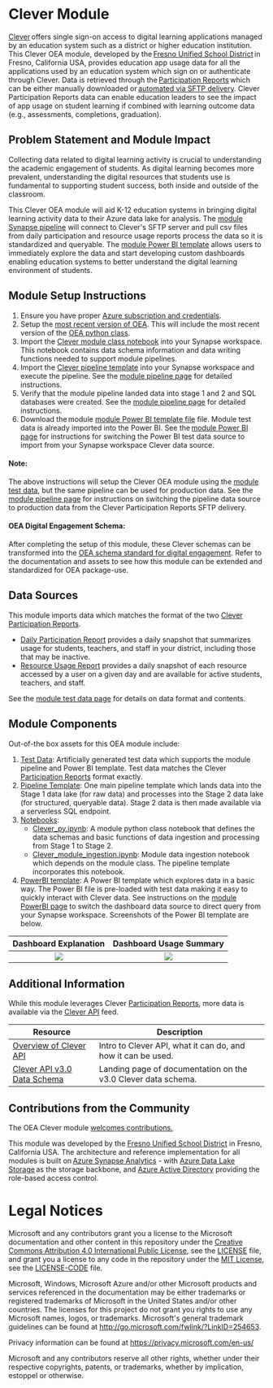 # Clever Module

[Clever](https://clever.com/) offers single sign-on access to digital learning applications managed by an education system such as a district or higher education institution. This Clever OEA module, developed by the [Fresno Unified School District](https://www.fresnounified.org/) in Fresno, California USA, provides education app usage data for all the applications used by an education system which sign on or authenticate through Clever. Data is retrieved through the [Participation Reports](https://support.clever.com/hc/s/articles/360049642311) which can be either manually downloaded or [automated via SFTP delivery](https://support.clever.com/hc/s/articles/360049642311?language=en_US#ExportingReports). Clever Participation Reports data can enable education leaders to see the impact of app usage on student learning if combined with learning outcome data (e.g., assessments, completions, graduation). 

## Problem Statement and Module Impact

Collecting data related to digital learning activity is crucial to understanding the academic engagement of students. As digital learning becomes more prevalent, understanding the digital resources that students use is fundamental to supporting student success, both inside and outside of the classroom. 

This Clever OEA module will aid K-12 education systems in bringing digital learning activity data to their Azure data lake for analysis. The [module Synapse pipeline](https://github.com/microsoft/OpenEduAnalytics/tree/main/modules/module_catalog/Clever/pipeline) will connect to Clever's SFTP server and pull csv files from daily participation and resource usage reports process the data so it is standardized and queryable. The [module Power BI template](https://github.com/microsoft/OpenEduAnalytics/tree/main/modules/module_catalog/Clever/powerbi) allows users to immediately explore the data and start developing custom dashboards enabling education systems to better understand the digital learning environment of students. 

## Module Setup Instructions

1. Ensure you have proper [Azure subscription and credentials](https://github.com/microsoft/OpenEduAnalytics/tree/main/framework).
2. Setup the [most recent version of OEA](https://github.com/microsoft/OpenEduAnalytics/tree/main/framework). This will include the most recent version of the [OEA python class](https://github.com/microsoft/OpenEduAnalytics/blob/main/framework/synapse/notebook/OEA_py.ipynb).
3. Import the [Clever module class notebook](https://github.com/microsoft/OpenEduAnalytics/blob/main/modules/module_catalog/Clever/notebook/Clever_py.ipynb) into your Synapse workspace. This notebook contains data schema information and data writing functions needed to support module pipelines. 
4. Import the [Clever pipeline template](https://github.com/microsoft/OpenEduAnalytics/blob/main/modules/module_catalog/Clever/pipeline/clever_pipeline_template.zip) into your Synapse workspace and execute the pipeline. See the [module pipeline page](https://github.com/microsoft/OpenEduAnalytics/tree/main/modules/module_catalog/Clever/pipeline) for detailed instructions.
5. Verify that the module pipeline landed data into stage 1 and 2 and SQL databases were created. See the [module pipeline page](https://github.com/microsoft/OpenEduAnalytics/tree/main/modules/module_catalog/Clever/pipeline) for detailed instructions.
6. Download the module [module Power BI template file](https://github.com/microsoft/OpenEduAnalytics/tree/main/modules/module_catalog/Clever/powerbi) file. Module test data is already imported into the Power BI. See the [module Power BI page](https://github.com/microsoft/OpenEduAnalytics/tree/main/modules/module_catalog/Clever/powerbi) for instructions for switching the Power BI test data source to import from your Synapse workspace Clever data source. 

#### Note: 
The above instructions will setup the Clever OEA module using the [module test data](https://github.com/microsoft/OpenEduAnalytics/tree/main/modules/module_catalog/Clever/test_data), but the same pipeline can be used for production data. See the [module pipeline page](https://github.com/microsoft/OpenEduAnalytics/tree/main/modules/module_catalog/Clever/pipeline) for instructions on switching the pipeline data source to production data from the Clever Participation Reports SFTP delivery.

#### OEA Digital Engagement Schema:

After completing the setup of this module, these Clever schemas can be transformed into the [OEA schema standard for digital engagement](https://github.com/microsoft/OpenEduAnalytics/tree/main/schemas/schema_catalog/Digital_Engagement_Schema). Refer to the documentation and assets to see how this module can be extended and standardized for OEA package-use.

## Data Sources

This module imports data which matches the format of the two [Clever Participation Reports](https://support.clever.com/hc/s/articles/360049642311).
- [Daily Participation Report](https://support.clever.com/hc/s/articles/360049642311?language=en_US#step2) provides a daily snapshot that summarizes usage for students, teachers, and staff in your district, including those that may be inactive. 
- [Resource Usage Report](https://support.clever.com/hc/s/articles/360049642311?language=en_US#h_7698d144-7ceb-4d63-88b8-e9ca2aa378d2) provides a daily snapshot of each resource accessed by a user on a given day and are available for active students, teachers, and staff. 

See the [module test data page](https://github.com/microsoft/OpenEduAnalytics/tree/main/modules/module_catalog/Clever/test_data) for details on data format and contents.

## Module Components

Out-of-the box assets for this OEA module include: 
1. [Test Data](https://github.com/microsoft/OpenEduAnalytics/tree/main/modules/module_catalog/Clever/test_data): Artificially generated test data which supports the module pipeline and Power BI template. Test data matches the Clever [Participation Reports](https://support.clever.com/hc/s/articles/360049642311) format exactly.
2. [Pipeline Template](https://github.com/microsoft/OpenEduAnalytics/tree/main/modules/module_catalog/Clever/pipeline): One main pipeline template which lands data into the Stage 1 data lake (for raw data) and processes into the Stage 2 data lake (for structured, queryable data). Stage 2 data is then made available via a serverless SQL endpoint.
3. [Notebooks](https://github.com/microsoft/OpenEduAnalytics/tree/main/modules/module_catalog/Clever/notebook): 
    - [Clever_py.ipynb](https://github.com/microsoft/OpenEduAnalytics/blob/main/modules/module_catalog/Clever/notebook/Clever_py.ipynb): A module python class notebook that defines the data schemas and basic functions of data ingestion and processing from Stage 1 to Stage 2.
    - [Clever_module_ingestion.ipynb](https://github.com/microsoft/OpenEduAnalytics/blob/main/modules/module_catalog/Clever/notebook/Clever_module_ingestion.ipynb): Module data ingestion notebook which depends on the module class. The pipeline template incorporates this notebook. 
4. [PowerBI template](https://github.com/microsoft/OpenEduAnalytics/tree/main/modules/module_catalog/Clever/powerbi): A Power BI template which explores data in a basic way. The Power BI file is pre-loaded with test data making it easy to quickly interact with Clever data. See instructions on the [module PowerBI page](https://github.com/microsoft/OpenEduAnalytics/tree/main/modules/module_catalog/Clever/powerbi) to switch the dashboard data source to direct query from your Synapse workspace. Screenshots of the Power BI template are below.

Dashboard Explanation  | Dashboard Usage Summary
:-------------------------:|:-------------------------:
![](https://github.com/microsoft/OpenEduAnalytics/blob/main/modules/module_catalog/Clever/docs/images/Clever%20Module%20Explanation%20Page.png) |  ![](https://github.com/microsoft/OpenEduAnalytics/blob/main/modules/module_catalog/Clever/docs/images/Clever%20Module%20Dashboard%20Sample.png)  

## Additional Information

While this module leverages Clever  [Participation Reports](https://support.clever.com/hc/s/articles/360049642311), more data is available via the [Clever API](https://dev.clever.com/docs/api-overview) feed.

| Resource | Description |
| --- | --- |
| [Overview of Clever API](https://dev.clever.com/docs/api-overview) | Intro to Clever API, what it can do, and how it can be used. |
| [Clever API v3.0 Data Schema](https://docs.google.com/spreadsheets/u/1/d/e/2PACX-1vTY8WSC--TBok-cHjG8itGyqnrj7sCkfyWVzIxeLybwzryW01L9qD8xwhoJDBlWrjOkciOXV34G9ejH/pubhtml) | Landing page of documentation on the v3.0 Clever data schema. |

## Contributions from the Community

The OEA Clever module [welcomes contributions.](https://github.com/microsoft/OpenEduAnalytics/blob/main/docs/license/CONTRIBUTING.md) 

This module was developed by the [Fresno Unified School District](https://www.fresnounified.org/) in Fresno, California USA. The architecture and reference implementation for all modules is built on [Azure Synapse Analytics](https://azure.microsoft.com/en-us/services/synapse-analytics/) - with [Azure Data Lake Storage](https://docs.microsoft.com/en-us/azure/storage/blobs/data-lake-storage-introduction) as the storage backbone, and [Azure Active Directory](https://azure.microsoft.com/en-us/services/active-directory/) providing the role-based access control.

# Legal Notices

Microsoft and any contributors grant you a license to the Microsoft documentation and other content
in this repository under the [Creative Commons Attribution 4.0 International Public License](https://creativecommons.org/licenses/by/4.0/legalcode),
see the [LICENSE](LICENSE) file, and grant you a license to any code in the repository under the [MIT License](https://opensource.org/licenses/MIT), see the
[LICENSE-CODE](LICENSE-CODE) file.

Microsoft, Windows, Microsoft Azure and/or other Microsoft products and services referenced in the documentation
may be either trademarks or registered trademarks of Microsoft in the United States and/or other countries.
The licenses for this project do not grant you rights to use any Microsoft names, logos, or trademarks.
Microsoft's general trademark guidelines can be found at http://go.microsoft.com/fwlink/?LinkID=254653.

Privacy information can be found at https://privacy.microsoft.com/en-us/

Microsoft and any contributors reserve all other rights, whether under their respective copyrights, patents,
or trademarks, whether by implication, estoppel or otherwise.
